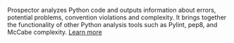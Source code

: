 Prospector analyzes Python code and outputs information about errors, potential problems, convention violations and complexity. It brings together the functionality of other Python analysis tools such as Pylint, pep8, and McCabe complexity. [Learn more](https://github.com/PyCQA/prospector)
